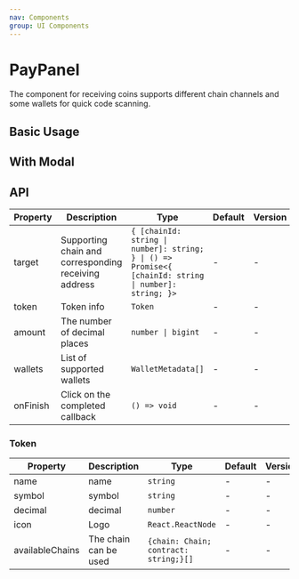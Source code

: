 ```yaml
---
nav: Components
group: UI Components
---
```


# PayPanel

The component for receiving coins supports different chain channels and some wallets for quick code scanning.

## Basic Usage

<code src="./demos/basic.tsx"></code>

## With Modal

<code src="./demos/modal.tsx"></code>

## API

| Property | Description | Type | Default | Version |
| --- | --- | --- | --- | --- |
| target | Supporting chain and corresponding receiving address | `{ [chainId: string \| number]: string; } \| () => Promise<{ [chainId: string \| number]: string; }>` | - | - |
| token | Token info | `Token` | - | - |
| amount | The number of decimal places | `number \| bigint` | - | - |
| wallets | List of supported wallets | `WalletMetadata[]` | - | - |
| onFinish | Click on the completed callback | `() => void` | - | - |

### Token

| Property | Description | Type | Default | Version |
| --- | --- | --- | --- | --- |
| name | name | `string` | - | - |
| symbol | symbol | `string` | - | - |
| decimal | decimal | `number` | - | - |
| icon | Logo | `React.ReactNode` | - | - |
| availableChains | The chain can be used | `{chain: Chain; contract: string;}[]` | - | - |
